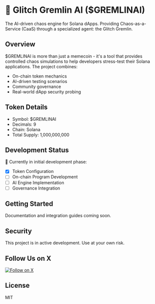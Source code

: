 # 🤖 Glitch Gremlin AI ($GREMLINAI)

The AI-driven chaos engine for Solana dApps. Providing Chaos-as-a-Service (CaaS) through a specialized agent: the Glitch Gremlin.

## Overview

$GREMLINAI is more than just a memecoin - it's a tool that provides controlled chaos simulations to help developers stress-test their Solana applications. The project combines:

- On-chain token mechanics
- AI-driven testing scenarios
- Community governance
- Real-world dApp security probing

## Token Details

- Symbol: $GREMLINAI
- Decimals: 9
- Chain: Solana
- Total Supply: 1,000,000,000

## Development Status

🚧 Currently in initial development phase:
- [x] Token Configuration
- [ ] On-chain Program Development
- [ ] AI Engine Implementation
- [ ] Governance Integration

## Getting Started

Documentation and integration guides coming soon.

## Security

This project is in active development. Use at your own risk.

## Follow Us on X  

[![Follow on X](https://upload.wikimedia.org/wikipedia/commons/thumb/e/e7/X_logo_2023.svg/512px-X_logo_2023.svg.png)](https://x.com/glitchgremlinai)

## License

MIT
